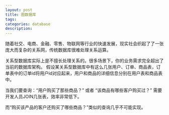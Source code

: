 ```yaml
---
layout: post
title: 图数据库
tags:
categories: database
description: 
---
```


随着社交、电商、金融、零售、物联网等行业的快速发展，现实社会织起了了一张庞大而复杂的关系网，传统数据库很难处理关系运算。

关系型数据库实际上是不擅长处理关系的。很多场景下，你的业务需求完全超出了当前的数据库架构。
假设某关系型数据库中有这么几张用户、订单、商品表，订单表中的订单id将用户id对应起来，用户和商品的详细信息分别在用户表和商品表中。

当我们要查询：“用户购买了那些商品？” 或者 “该商品有哪些客户购买过？” 需要开发人员JOIN几张表，效率非常低下。

而“购买该产品的客户还购买了哪些商品？”类似的查询几乎不可能实现。